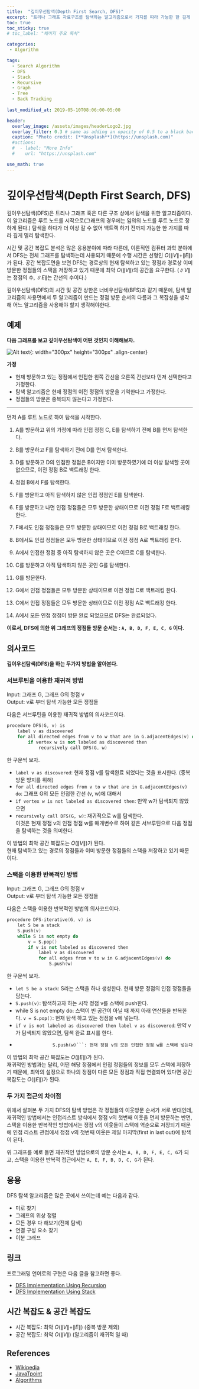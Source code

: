 ```yaml
---
title:  "깊이우선탐색(Depth First Search, DFS)"
excerpt: "트리나 그래프 자료구조를 탐색하는 알고리즘으로서 가지를 따라 가능한 한 깊게 탐색하고 원래의 지점으로 백트랙하여 다른 곳을 깊게 탐색하는 알고리즘"
toc: true
toc_sticky: true
# toc_label: "페이지 주요 목차"

categories:
 - Algorithm

tags:
  - Search Algorithm
  - DFS
  - Stack
  - Recursive
  - Graph
  - Tree
  - Back Tracking
  
last_modified_at: 2019-05-10T08:06:00-05:00

header:
  overlay_image: /assets/images/headerLogo2.jpg
  overlay_filter: 0.3 # same as adding an opacity of 0.5 to a black background
  caption: "Photo credit: [**Unsplash**](https://unsplash.com)"
  #actions:
  #  - label: "More Info"
  #    url: "https://unsplash.com"

use_math: true
---
```


# 깊이우선탐색(Depth First Search, DFS)

깊이우선탐색(DFS)은 트리나 그래프 혹은 다른 구조 상에서 탐색을 위한 알고리즘이다. 이 알고리즘은 루트 노드를 시작으로(그래프의 경우에는 임의의 노드를 루트 노드로 정하게 된다.) 탐색을 하다가 더 이상 갈 수 없어 백트랙 하기 전까지 가능한 한 가지를 따라 깊게 멀리 탐색한다.

시간 및 공간 복잡도 분석은 많은 응용분야에 따라 다른데, 이론적인 컴퓨터 과학 분야에서 DFS는 전체 그래프를 탐색하는데 사용되기 때문에 수행 시간은 선형인 $O(\|V\|+\|E\| )$가 된다. 공간 복잡도면을 보면 DFS는 경로상의 현재 탐색하고 있는 정점과 경로상 이미 방문한 정점들의 스택을 저장하고 있기 때문에 최악 $O(\|V\|)$의 공간을 요구한다. ($\|V\|$는 정점의 수, $\|E\|$는 간선의 수이다.)

깊이우선탐색(DFS)의 시간 및 공간 상한은 너비우선탐색(BFS)과 같기 때문에, 탐색 알고리즘의 사용면에서 두 알고리즘이 만드는 정점 방문 순서의 다름과 그 복잡성을 생각해 어느 알고리즘을 사용해야 할지 생각해야한다.

## 예제

**다음 그래프를 보고 깊이우선탐색이 어떤 것인지 이해해보자.**

![Alt text](/assets/images/DFS1.png){: width="300px" height="300px" .align-center}

**가정**  

- 현재 방문하고 있는 정점에서 인접한 왼쪽 간선을 오른쪽 간선보다 먼저 선택한다고 가정한다.  
- 탐색 알고리즘은 현재 정점의 이전 정점의 방문을 기억한다고 가정한다.  
- 정점들의 방문은 중복되지 않는다고 가정한다.

***

먼저 A를 루트 노드로 하여 탐색을 시작한다.  

1. A를 방문하고 위의 가정에 따라 인접 정점 C, E를 탐색하기 전에 B를 먼저 탐색한다.  

2. B를 방문하고 F를 탐색하기 전에 D를 먼저 탐색한다.

3. D를 방문하고 D의 인접한 정점은 B이지만 이미 방문하였기에 더 이상 탐색할 곳이 없으므로, 이전 정점 B로 백트래킹 한다.

4. 정점 B에서 F를 탐색한다.

5. F를 방문하고 아직 탐색하지 않은 인접 정점인 E를 탐색한다.

6. E를 방문하고 나면 인접 정점들은 모두 방문한 상태이므로 이전 정점 F로 백트래킹 한다.

7. F에서도 인접 정점들은 모두 방문한 상태이므로 이전 정점 B로 백트래킹 한다.

8. B에서도 인접 정점들은 모두 방문한 상태이므로 이전 정점 A로 백트래킹 한다.

9. A에서 인접한 정점 중 아직 탐색하지 않은 곳은 C이므로 C를 탐색한다.

10. C를 방문하고 아직 탐색하지 않은 곳인 G를 탐색한다.

11. G를 방문한다.

12. G에서 인접 정점들은 모두 방문한 상태이므로 이전 정점 C로 백트래킹 한다.

13. C에서 인접 정점들은 모두 방문한 상태이므로 이전 정점 A로 백트래킹 한다.

14. A에서 모든 인접 정점이 방문 완료 되었으므로 DFS는 완료되었다.

**이로서, DFS에 의한 위 그래프의 정점들 방문 순서는 : ```A, B, D, F, E, C, G``` 이다.**

## 의사코드

**깊이우선탐색(DFS)을 하는 두가지 방법을 알아본다.**

### 서브루틴을 이용한 재귀적 방법

Input: 그래프 G, 그래프 G의 정점 v  
Output: v로 부터 탐색 가능한 모든 정점들

다음은 서브루틴을 이용한 재귀적 방법의 의사코드이다.

```c++
procedure DFS(G, v) is
    label v as discovered
    for all directed edges from v to w that are in G.adjacentEdges(v) do
        if vertex w is not labeled as discovered then
            recursively call DFS(G, w)
```

한 구문씩 보자.

- ```label v as discovered```: 현재 정점 v를 탐색완료 되었다는 것을 표시한다. (중복 방문 방지를 위해)  
- ```for all directed edges from v to w that are in G.adjacentEdges(v) do```: 그래프 G의 모든 인접한 간선 (v, w)에 대해서
-  ```if vertex w is not labeled as discovered then```: 만약 w가 탐색되지 않았으면
- ```recursively call DFS(G, w)```: 재귀적으로 w를 탐색한다.  
이것은 현재 정점 v의 인접 정점 w를 매개변수로 하여 같은 서브루틴으로 다음 정점을 탐색하는 것을 의미한다.

이 방법의 최악 공간 복잡도는 $O(\|V\|)$가 된다.  
현재 탐색하고 있는 경로의 정점들과 이미 방문한 정점들의 스택을 저장하고 있기 때문이다.

### 스택을 이용한 반복적인 방법

Input: 그래프 G, 그래프 G의 정점 v  
Output: v로 부터 탐색 가능한 모든 정점들

다음은 스택을 이용한 반복적인 방법의 의사코드이다.  
```c++
procedure DFS-iterative(G, v) is
    let S be a stack
    S.push(v)
    while S is not empty do
        v = S.pop()
        if v is not labeled as discovered then
            label v as discovered
            for all edges from v to w in G.adjacentEdges(v) do 
                S.push(w)
```

한 구문씩 보자.

- ```let S be a stack```: S라는 스택을 하나 생성한다. 현재 방문 정점의 인접 정점들을 담는다.
- ```S.push(v)```: 탐색하고자 하는 시작 정점 v를 스택에 push한다.
- while S is not empty do: 스택이 빈 공간이 아닐 때 까지 아래 연산들을 반복한다.
```v = S.pop()```: 현재 탐색 하고 있는 정점을 v에 넣는다. 
-  ```if v is not labeled as discovered then label v as discovered```: 만약 v가 탐색되지 않았으면, 탐색 완료 표시를 한다.
- ```for all edges from v to w in G.adjacentEdges(v) do 
                S.push(w)```: 현재 정점 v의 모든 인접한 정점 w를 스택에 넣는다.

이 방법의 최악 공간 복잡도는 $O(\|E\|)$가 된다.  
재귀적인 방법과는 달리, 어떤 해당 정점에서 인접 정점들의 정보를 모두 스택에 저장하기 때문에, 최악의 설정으로 하나의 정점이 다른 모든 정점과 직접 연결되어 있다면 공간 복잡도는 $O(\|E\|)$가 된다.

### 두 가지 접근의 차이점

위에서 살펴본 두 가지 DFS의 탐색 방법은 각 정점들의 이웃방문 순서가 서로 반대인데, 재귀적인 방법에서는 인접리스트 방식에서 정점 v의 첫번째 이웃을 먼저 방문하는 반면, 스택을 이용한 반복적인 방법에서는 정점 v의 이웃들이 스택에 역순으로 저장되기 때문에 인접 리스트 관점에서 정점 v의 첫번째 이웃은 제일 마지막(first in last out)에 탐색이 된다.

위 그래프를 예로 들면 재귀적인 방법으로의 방문 순서는 ```A, B, D, F, E, C, G```가 되고, 스택을 이용한 반복적 접근에서는 ```A, E, F, B, D, C, G```가 된다.

## 응용

 DFS 탐색 알고리즘은 많은 곳에서 쓰이는데 예는 다음과 같다.

 - 미로 찾기
 - 그래프의 위상 정렬
 - 모든 경우 다 해보기(전체 탐색)
 - 연결 구성 요소 찾기
 - 이분 그래프

## 링크 

프로그래밍 언어로의 구현은 다음 글을 참고하면 좋다.

- [DFS Implementation Using Recursion]({{site.url}}{{base.url}}/algorithm/DFS-Implementation-recursive/)  
- [DFS Implementation Using Stack]({{site.url}}{{base.url}}/algorithm/DFS-Implementation-stack/)  


## 시간 복잡도 & 공간 복잡도

- 시간 복잡도: 최악 $O(\|V\|+\|E\| )$ (중복 방문 제외)
- 공간 복잡도: 최악 $O(\|V\|)$ (알고리즘이 재귀적 일 때)

## References 

- [Wikipedia](https://en.wikipedia.org/wiki/Depth-first_search#Properties)  
- [JavaTpoint](https://www.javatpoint.com/depth-first-search-algorithm)  
- [Algorithms](https://algorithms.tutorialhorizon.com/graph-depth-first-traversal/)
